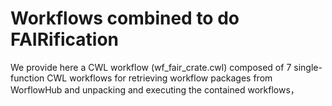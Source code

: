 # Workflows combined to do FAIRification
We provide here a CWL workflow (wf_fair_crate.cwl) composed of 7 single-function CWL workflows for retrieving workflow packages from WorflowHub and unpacking and executing the contained workflows，
